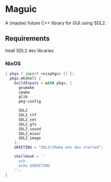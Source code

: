 # Maguic
A (maybe) future C++ library for GUI using SDL2.

## Requirements
Intall SDL2 dev libraries

### NixOS
```nix
{ pkgs ? import <nixpkgs> {} }:
  pkgs.mkShell {
    buildInputs = with pkgs; [
      gnumake
      cmake
      glib
      pkg-config

      SDL2
      SDL2_ttf
      SDL2_net
      SDL2_gfx
      SDL2_sound
      SDL2_mixer
      SDL2_image
    ];
    GREETING = "SDL2/CMake env dev started";

    shellHook = ''
      zsh
      echo $GREETING
    '';
}
```